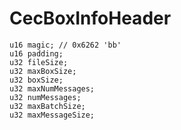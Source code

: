 # CecBoxInfoHeader

    u16 magic; // 0x6262 'bb'
    u16 padding;
    u32 fileSize;
    u32 maxBoxSize;
    u32 boxSize;
    u32 maxNumMessages;
    u32 numMessages;
    u32 maxBatchSize;
    u32 maxMessageSize;